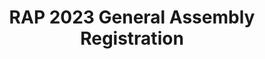 ---
title: RAP 2023 General Assembly Registration
redirect_to: https://docs.google.com/spreadsheets/d/1ATCg9tQ1wz6tLx4vCiNjftjBjsxSaxNsO5ATlFfFHRU/edit?usp=sharing
redirect_from: 
  - /RAP23GARegistration
  - /rap23garegistration
---